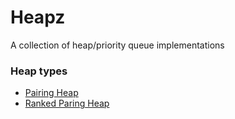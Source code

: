 # Heapz

A collection of heap/priority queue implementations

### Heap types

- [Pairing Heap](https://en.wikipedia.org/wiki/Pairing_heap)
- [Ranked Paring Heap](https://skycocoo.github.io/Rank-Pairing-Heap/)
